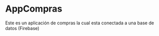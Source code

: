 # AppCompras
Este es un aplicación de compras la cual esta conectada a una base de datos (Firebase)
